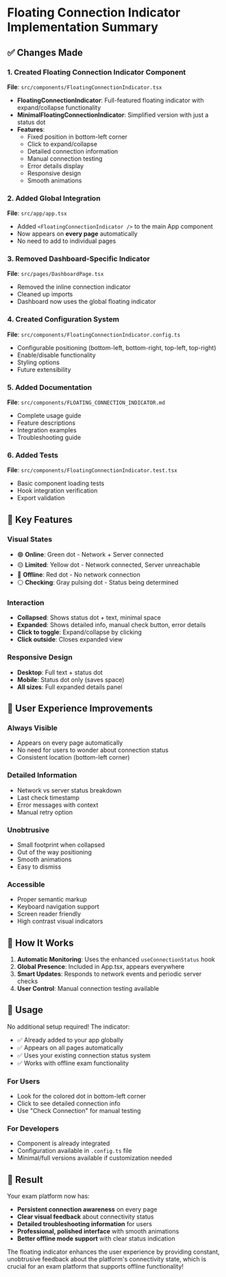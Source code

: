 # Floating Connection Indicator Implementation Summary

## ✅ Changes Made

### 1. **Created Floating Connection Indicator Component**
**File**: `src/components/FloatingConnectionIndicator.tsx`

- **FloatingConnectionIndicator**: Full-featured floating indicator with expand/collapse functionality
- **MinimalFloatingConnectionIndicator**: Simplified version with just a status dot
- **Features**:
  - Fixed position in bottom-left corner
  - Click to expand/collapse
  - Detailed connection information
  - Manual connection testing
  - Error details display
  - Responsive design
  - Smooth animations

### 2. **Added Global Integration**
**File**: `src/app/app.tsx`

- Added `<FloatingConnectionIndicator />` to the main App component
- Now appears on **every page** automatically
- No need to add to individual pages

### 3. **Removed Dashboard-Specific Indicator**
**File**: `src/pages/DashboardPage.tsx`

- Removed the inline connection indicator
- Cleaned up imports
- Dashboard now uses the global floating indicator

### 4. **Created Configuration System**
**File**: `src/components/FloatingConnectionIndicator.config.ts`

- Configurable positioning (bottom-left, bottom-right, top-left, top-right)
- Enable/disable functionality
- Styling options
- Future extensibility

### 5. **Added Documentation**
**File**: `src/components/FLOATING_CONNECTION_INDICATOR.md`

- Complete usage guide
- Feature descriptions
- Integration examples
- Troubleshooting guide

### 6. **Added Tests**
**File**: `src/components/FloatingConnectionIndicator.test.tsx`

- Basic component loading tests
- Hook integration verification
- Export validation

## 🎯 Key Features

### **Visual States**
- 🟢 **Online**: Green dot - Network + Server connected
- 🟡 **Limited**: Yellow dot - Network connected, Server unreachable
- 🔴 **Offline**: Red dot - No network connection
- ⚪ **Checking**: Gray pulsing dot - Status being determined

### **Interaction**
- **Collapsed**: Shows status dot + text, minimal space
- **Expanded**: Shows detailed info, manual check button, error details
- **Click to toggle**: Expand/collapse by clicking
- **Click outside**: Closes expanded view

### **Responsive Design**
- **Desktop**: Full text + status dot
- **Mobile**: Status dot only (saves space)
- **All sizes**: Full expanded details panel

## 🌟 User Experience Improvements

### **Always Visible**
- Appears on every page automatically
- No need for users to wonder about connection status
- Consistent location (bottom-left corner)

### **Detailed Information**
- Network vs server status breakdown
- Last check timestamp
- Error messages with context
- Manual retry option

### **Unobtrusive**
- Small footprint when collapsed
- Out of the way positioning
- Smooth animations
- Easy to dismiss

### **Accessible**
- Proper semantic markup
- Keyboard navigation support
- Screen reader friendly
- High contrast visual indicators

## 📱 How It Works

1. **Automatic Monitoring**: Uses the enhanced `useConnectionStatus` hook
2. **Global Presence**: Included in App.tsx, appears everywhere
3. **Smart Updates**: Responds to network events and periodic server checks
4. **User Control**: Manual connection testing available

## 🔧 Usage

No additional setup required! The indicator:
- ✅ Already added to your app globally
- ✅ Appears on all pages automatically
- ✅ Uses your existing connection status system
- ✅ Works with offline exam functionality

### **For Users**
- Look for the colored dot in bottom-left corner
- Click to see detailed connection info
- Use "Check Connection" for manual testing

### **For Developers**
- Component is already integrated
- Configuration available in `.config.ts` file
- Minimal/full versions available if customization needed

## 🎉 Result

Your exam platform now has:
- **Persistent connection awareness** on every page
- **Clear visual feedback** about connectivity status
- **Detailed troubleshooting information** for users
- **Professional, polished interface** with smooth animations
- **Better offline mode support** with clear status indication

The floating indicator enhances the user experience by providing constant, unobtrusive feedback about the platform's connectivity state, which is crucial for an exam platform that supports offline functionality!
